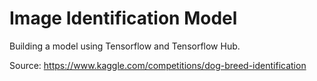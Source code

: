 # Image Identification Model


Building a model using Tensorflow and Tensorflow Hub.

 Source: https://www.kaggle.com/competitions/dog-breed-identification
